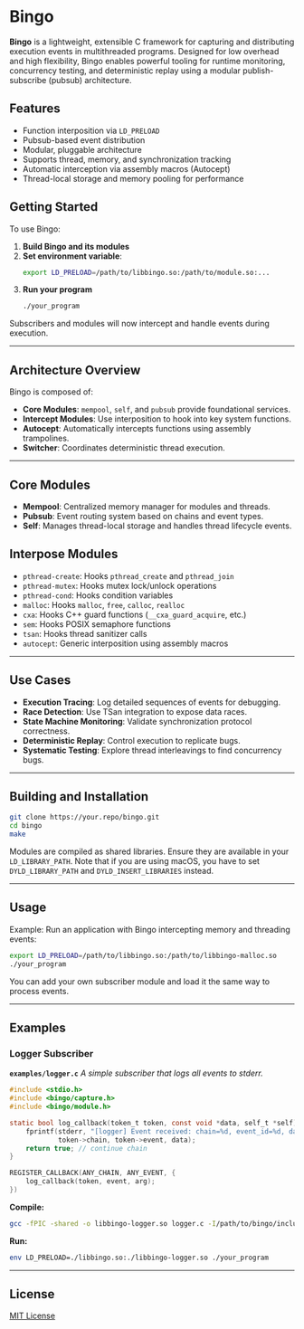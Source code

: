 # Bingo

**Bingo** is a lightweight, extensible C framework for capturing and
distributing execution events in multithreaded programs. Designed for low
overhead and high flexibility, Bingo enables powerful tooling for runtime
monitoring, concurrency testing, and deterministic replay using a modular
publish-subscribe (pubsub) architecture.

## Features

- Function interposition via `LD_PRELOAD`
- Pubsub-based event distribution
- Modular, pluggable architecture
- Supports thread, memory, and synchronization tracking
- Automatic interception via assembly macros (Autocept)
- Thread-local storage and memory pooling for performance

## Getting Started

To use Bingo:

1. **Build Bingo and its modules**
2. **Set environment variable**:
   ```sh
   export LD_PRELOAD=/path/to/libbingo.so:/path/to/module.so:...
   ```
3. **Run your program**
   ```sh
   ./your_program
   ```

Subscribers and modules will now intercept and handle events during execution.

---

## Architecture Overview

Bingo is composed of:

- **Core Modules**: `mempool`, `self`, and `pubsub` provide foundational
  services.
- **Intercept Modules**: Use interposition to hook into key system functions.
- **Autocept**: Automatically intercepts functions using assembly trampolines.
- **Switcher**: Coordinates deterministic thread execution.

---

## Core Modules

- **Mempool**: Centralized memory manager for modules and threads.
- **Pubsub**: Event routing system based on chains and event types.
- **Self**: Manages thread-local storage and handles thread lifecycle events.

## Interpose Modules

- `pthread-create`: Hooks `pthread_create` and `pthread_join`
- `pthread-mutex`: Hooks mutex lock/unlock operations
- `pthread-cond`: Hooks condition variables
- `malloc`: Hooks `malloc`, `free`, `calloc`, `realloc`
- `cxa`: Hooks C++ guard functions (`__cxa_guard_acquire`, etc.)
- `sem`: Hooks POSIX semaphore functions
- `tsan`: Hooks thread sanitizer calls
- `autocept`: Generic interposition using assembly macros

---

## Use Cases

- **Execution Tracing**: Log detailed sequences of events for debugging.
- **Race Detection**: Use TSan integration to expose data races.
- **State Machine Monitoring**: Validate synchronization protocol correctness.
- **Deterministic Replay**: Control execution to replicate bugs.
- **Systematic Testing**: Explore thread interleavings to find concurrency bugs.

---

## Building and Installation

```sh
git clone https://your.repo/bingo.git
cd bingo
make
```

Modules are compiled as shared libraries. Ensure they are available in your
`LD_LIBRARY_PATH`. Note that if you are using macOS, you have to set
`DYLD_LIBRARY_PATH` and `DYLD_INSERT_LIBRARIES` instead.

---

## Usage

Example: Run an application with Bingo intercepting memory and threading events:

```sh
export LD_PRELOAD=/path/to/libbingo.so:/path/to/libbingo-malloc.so
./your_program
```

You can add your own subscriber module and load it the same way to process events.

---

## Examples

### Logger Subscriber

**`examples/logger.c`**
*A simple subscriber that logs all events to stderr.*

```c
#include <stdio.h>
#include <bingo/capture.h>
#include <bingo/module.h>

static bool log_callback(token_t token, const void *data, self_t *self) {
    fprintf(stderr, "[logger] Event received: chain=%d, event_id=%d, data=%p\n",
            token->chain, token->event, data);
    return true; // continue chain
}

REGISTER_CALLBACK(ANY_CHAIN, ANY_EVENT, {
    log_callback(token, event, arg);
})
```

**Compile:**
```sh
gcc -fPIC -shared -o libbingo-logger.so logger.c -I/path/to/bingo/include
```

**Run:**
```sh
env LD_PRELOAD=./libbingo.so:./libbingo-logger.so ./your_program
```

---

## License

[MIT License](LICENSE)

